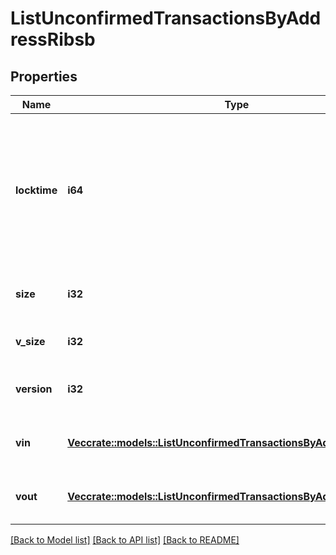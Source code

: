 # ListUnconfirmedTransactionsByAddressRibsb

## Properties

Name | Type | Description | Notes
------------ | ------------- | ------------- | -------------
**locktime** | **i64** | Represents the locktime on the transaction on the specific blockchain, i.e. the blockheight at which the transaction is valid. | 
**size** | **i32** | Represents the total size of this transaction. | 
**v_size** | **i32** | Defines the transaction's virtual size. | 
**version** | **i32** | Defines the version of the transaction. | 
**vin** | [**Vec<crate::models::ListUnconfirmedTransactionsByAddressRibsbVin>**](ListUnconfirmedTransactionsByAddressRIBSB_vin.md) | Represents the transaction inputs. | 
**vout** | [**Vec<crate::models::ListUnconfirmedTransactionsByAddressRibsbVout>**](ListUnconfirmedTransactionsByAddressRIBSB_vout.md) | Represents the transaction outputs. | 

[[Back to Model list]](../README.md#documentation-for-models) [[Back to API list]](../README.md#documentation-for-api-endpoints) [[Back to README]](../README.md)


